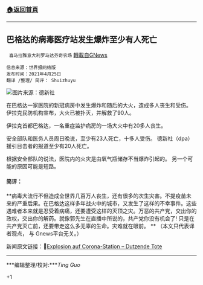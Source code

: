 ###  [:house:返回首頁](https://github.com/ourhimalayas/txt)
---

## 巴格达的病毒医疗站发生爆炸至少有人死亡
` 喜马拉雅意大利罗马达芬奇农场` [轉載自GNews](https://gnews.org/zh-hans/1137570/)

```
信息来源：世界报网络版 
发布时间：2021年4月25日
翻译 /整理/ 简评： Shuizhuyu
```


![]()![](https://gnews.org/wp-content/uploads/2021/04/teletext-dpa-image-explosion-in-krankenhaus-im-irak-1002400x1350-1.jpeg)图片来源：德新社

在巴格达一家医院的新冠病房中发生爆炸和随后的大火，造成多人丧生和受伤。 伊拉克民防机构宣布，大火已被扑灭，并解救了90人。

伊拉克首都巴格达，一名重症监护病房的一场大火中有20多人丧生。

安全部队和医务人员周日晚说，至少有23人死亡，十多人受伤。 德新社（dpa）援引目击者的报道至少有20人死亡。

根据安全部队的说法，医院内的火灾是由氧气瓶储存不当爆炸引起的。 另一个可能的原因可能是短路。

#### **简评：**

**病毒大流行不但造成全世界几百万人丧生，还有很多的次生灾害。不提疫苗未来的严重后果。在巴格达这样多年战火中的城市，又发生了这样的不幸事件。这些遇难者本来就是忍受着病痛，还要遭受这样的灭顶之灾。万恶的共产党，交出你的政权，交出你的解药。就像郭先生在直播中所说的，共产党你没有机会了!  只是在共产党灭亡前，还要带走这么多无辜的生命。灾难就在眼前。 **
（本文只代表译者观点， 与 Gnews平台无关。）

新闻原文链接：🔗[Explosion auf Corona-Station – Dutzende Tote](https://www.welt.de/politik/ausland/article230639479/Bagdad-Explosion-auf-Corona-Station-mindestens-20-Tote.html)

* * *

***编辑整理/校对:****Ting Guo*

+1
